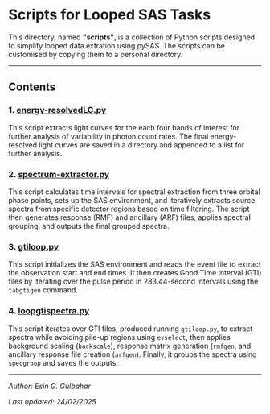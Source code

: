 # Scripts for Looped SAS Tasks

This directory, named **"scripts"**, is a collection of Python scripts designed to simplify looped data extration using pySAS. The scripts can be customised by copying them to a personal directory.

---

## **Contents**

### **1. [energy-resolvedLC.py](energy-resolvedLC.py)**  
This script extracts light curves for the each four bands of interest for further analysis of variability in photon count rates. The final energy-resolved light curves are saved in a directory and appended to a list for further analysis. 
 
### **2. [spectrum-extractor.py](spectrum-extractor.py)**  
This script calculates time intervals for spectral extraction from three orbital phase points, sets up the SAS environment, and iteratively extracts source spectra from specific detector regions based on time filtering. The script then generates response (RMF) and ancillary (ARF) files, applies spectral grouping, and outputs the final grouped spectra.

### **3. [gtiloop.py](gtiloop.py)**  
This script initializes the SAS environment and reads the event file to extract the observation start and end times. It then creates Good Time Interval (GTI) files by iterating over the pulse period in 283.44-second intervals using the `tabgtigen` command.

### **4. [loopgtispectra.py](loopgtispectra.py)** 
This script iterates over GTI files, produced running `gtiloop.py`, to extract spectra while avoiding pile-up regions using `evselect`, then applies background scaling (`backscale`), response matrix generation (`rmfgen`, and ancillary response file creation (`arfgen`). Finally, it groups the spectra using `specgroup` and saves the outputs.

---

*Author: Esin G. Gulbahar*

*Last updated: 24/02/2025*
